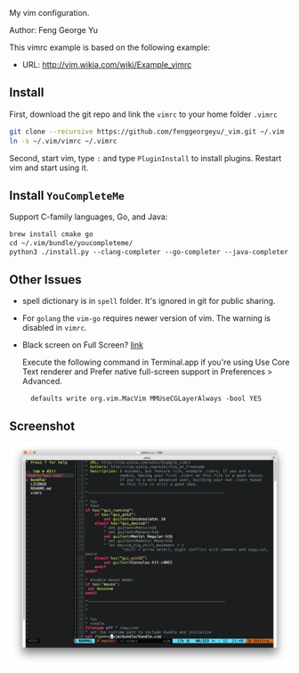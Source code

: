 My vim configuration.

Author: Feng George Yu

This vimrc example is based on the following example:

* URL: http://vim.wikia.com/wiki/Example_vimrc

## Install

First, download the git repo and link the `vimrc` to your home folder `.vimrc`

```bash
git clone --recursive https://github.com/fenggeorgeyu/_vim.git ~/.vim
ln -s ~/.vim/vimrc ~/.vimrc
```

Second, start vim, type `:` and type `PluginInstall` to install plugins. Restart vim and start using it.

## Install `YouCompleteMe`

Support C-family languages, Go, and Java:

	brew install cmake go
	cd ~/.vim/bundle/youcompleteme/
	python3 ./install.py --clang-completer --go-completer --java-completer 


## Other Issues

* spell dictionary is in `spell` folder. It's ignored in git for public sharing.
* For `golang` the `vim-go` requires newer version of vim. The warning is disabled in `vimrc`.
* Black screen on Full Screen? [link](https://github.com/macvim-dev/macvim/wiki/FAQ#black-screen-on-full-screen)

	Execute the following command in Terminal.app if you're using Use Core Text renderer and Prefer native full-screen support in Preferences > Advanced.

		defaults write org.vim.MacVim MMUseCGLayerAlways -bool YES

## Screenshot

![Screenshot](./misc/screenshot.png)

